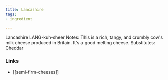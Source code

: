 ```yaml
---
title: Lancashire
tags:
- ingredient

---
```

Lancashire LANG-kuh-sheer Notes: This is a rich, tangy, and crumbly cow's milk cheese produced in Britain. It's a good melting cheese. Substitutes: Cheddar

### Links

* [[semi-firm-cheeses]]

